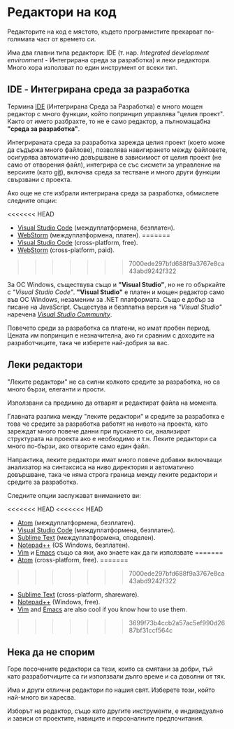 # Редактори на код

Редакторите на код е мястото, където програмистите прекарват по-голямата част от времето си.

Има два главни типа редактори: IDE (т. нар. *Integrated development environment* - Интегрирана среда за разработка) и леки редактори. Много хора използват по един инструмент от всеки тип.

## IDE - Интегрирана среда за разработка

Термина [IDE](https://en.wikipedia.org/wiki/Integrated_development_environment) (Интегрирана Среда за Разработка) е много мощен редактор с много функции, който попринцип управлява "целия проект". Както от името разбрахте, то не е само редактор, а пълномащабна **"среда за разработка"**.

Интегрираната среда за разработка зарежда целия проект (което може да съдържа много файлове), позволява навигирането между файловете, осигурява автоматично довършване в зависимост от целия проект (не само от отворения файл), интегрира се със сисмети за управление на версиите (като [git](https://git-scm.com/)), включва среда за тестване и много други функции свързвани с проекта.

Ако още не сте избрали интегрирана среда за разработка, обмислете следните опции:

<<<<<<< HEAD
- [Visual Studio Code](https://code.visualstudio.com/) (междуплатформена, безплатен).
- [WebStorm](http://www.jetbrains.com/webstorm/) (междуплатформена, платен).
=======
- [Visual Studio Code](https://code.visualstudio.com/) (cross-platform, free).
- [WebStorm](https://www.jetbrains.com/webstorm/) (cross-platform, paid).
>>>>>>> 7000ede297bfd688f9a3767e8ca43abd9242f322

За ОС Windows, съществува също и **"Visual Studio"**, но не го объркайте с *"Visual Studio Code"*. **"Visual Studio"** е платен и мощен редактор само във ОС Windows, незаменим за .NET платформата. Също е добър за писане на JavaScript. Същестува и безплатна версия на *"Visual Studio"* наречена *[Visual Studio Community](https://www.visualstudio.com/vs/community/)*.

Повечето среди за разработка са платени, но имат пробен период. Цената им попринцип е незначителна, ако ги сравним с доходите на разработчиците, така че изберете най-добрия за вас.

## Леки редактори

"Леките редактори" не са силни колкото средите за разработка, но са много бързи, елеганти и прости.

Използвани са предимно да отварят и редактират файла на момента.

Главната разлика между "леките редактори" и средите за разработка е това че средите за разработка работят на нивото на проекта, като зареждат много повече данни при пускането си, анализират структурата на проекта ако е необходимо и т.н. Леките редактори са много по-бързи, ако отворите само един файл.

Напрактика, леките редактори имат много повече добавки включващи анализатор на синтаксиса на ниво директория и автоматично довършване, така че няма строга граница между леките редактори и средите за разработка.

Следните опции заслужават вниманието ви:

<<<<<<< HEAD
<<<<<<< HEAD
- [Atom](https://atom.io/) (междуплатформена, безплатен).
- [Visual Studio Code](https://code.visualstudio.com/) (междуплатформена, безплатен).
- [Sublime Text](http://www.sublimetext.com) (междуплатформена, споделен).
- [Notepad++](https://notepad-plus-plus.org/) (OS Windows, безплатен).
- [Vim](http://www.vim.org/) и [Emacs](https://www.gnu.org/software/emacs/) също са яки, ако знаете как да ги използвате
=======
- [Atom](https://atom.io/) (cross-platform, free).
=======
>>>>>>> 7000ede297bfd688f9a3767e8ca43abd9242f322
- [Sublime Text](http://www.sublimetext.com) (cross-platform, shareware).
- [Notepad++](https://notepad-plus-plus.org/) (Windows, free).
- [Vim](http://www.vim.org/) and [Emacs](https://www.gnu.org/software/emacs/) are also cool if you know how to use them.
>>>>>>> 3699f73b4ccb2a57ac5ef990d2687bf31ccf564c

## Нека да не спорим

Горе посочените редактори са тези, които са смятани за добри, тъй като разработчиците са ги използвали дълго време и са доволни от тях.

Има и други отлични редактори по нашия свят. Изберете този, който най-много ви харесва.

Изборът на редактор, също като другите инструменти, е индивидуално и зависи от проектите, навиците и персоналните предпочитания.
